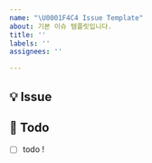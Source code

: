 ```yaml
---
name: "\U0001F4C4 Issue Template"
about: 기본 이슈 템플릿입니다.
title: ''
labels: ''
assignees: ''

---
```


## 💡 Issue
<!-- 이슈에 대한 내용을 설명해주세요. -->

## 📝  Todo
- [ ] todo !
<!-- 해야 할 일들을 적어주세요. -->
